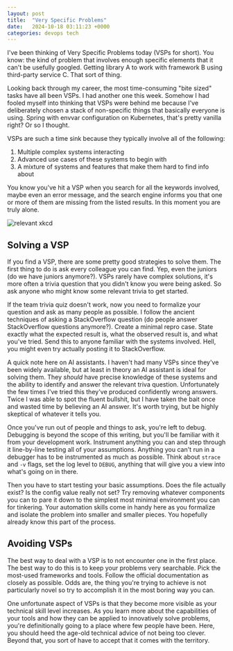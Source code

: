```yaml
---
layout: post
title:  "Very Specific Problems"
date:   2024-10-18 03:11:23 +0000
categories: devops tech
---
```


I've been thinking of Very Specific Problems today (VSPs for short). You know:
the kind of problem that involves enough specific elements that it can't be
usefully googled. Getting library A to work with framework B using third-party
service C. That sort of thing.

Looking back through my career, the most time-consuming "bite sized" tasks have
all been VSPs. I had another one this week. Somehow I had fooled myself into
thinking that VSPs were behind me because I've deliberately chosen a stack of
non-specific things that basically everyone is using. Spring with envvar
configuration on Kubernetes, that's pretty vanilla right? Or so I thought.

VSPs are such a time sink because they typically involve all of the following:
  1. Multiple complex systems interacting
  2. Advanced use cases of these systems to begin with
  3. A mixture of systems and features that make them hard to find info about

You know you've hit a VSP when you search for all the keywords involved, maybe
even an error message, and the search engine informs you that one or more of
them are missing from the listed results. In this moment you are truly alone.

<img src="https://imgs.xkcd.com/comics/wisdom_of_the_ancients.png" alt="relevant xkcd">

## Solving a VSP

If you find a VSP, there are some pretty good strategies to solve them. The
first thing to do is ask every colleague you can find. Yep, even the juniors (do
we have juniors anymore?). VSPs rarely have complex solutions, it's more often a
trivia question that you didn't know you were being asked. So ask anyone who
might know some relevant trivia to get started.

If the team trivia quiz doesn't work, now you need to formalize your question
and ask as many people as possible. I follow the ancient techniques of asking a
StackOverflow question (do people answer StackOverflow questions anymore?).
Create a minimal repro case. State exactly what the expected result is, what the
observed result is, and what you've tried. Send this to anyone familiar with the
systems involved. Hell, you might even try actually posting it to StackOverflow.

A quick note here on AI assistants. I haven't had many VSPs since they've been
widely available, but at least in theory an AI assistant is ideal for solving
them. They *should* have precise knowledge of these systems and the ability to
identify and answer the relevant triva question. Unfortunately the few times
I've tried this they've produced confidently wrong answers. Twice I was able to
spot the fluent bullshit, but I have taken the bait once and wasted time by
believing an AI answer. It's worth trying, but be highly skeptical of whatever
it tells you.

Once you've run out of people and things to ask, you're left to debug. Debugging
is beyond the scope of this writing, but you'll be familiar with it from your
development work. Instrument anything you can and step through it line-by-line
testing all of your assumptions. Anything you can't run in a debugger has to be
instrumented as much as possible. Think about `strace` and `-v` flags, set the
log level to `DEBUG`, anything that will give you a view into what's going on in
there.

Then you have to start testing your basic assumptions. Does the file actually
exist? Is the config value really not set? Try removing whatever components you
can to pare it down to the simplest most minimal environment you can for
tinkering. Your automation skills come in handy here as you formalize and
isolate the problem into smaller and smaller pieces. You hopefully already know
this part of the process.

## Avoiding VSPs

The best way to deal with a VSP is to not encounter one in the first place. The
best way to do this is to keep your problems very searchable. Pick the most-used
frameworks and tools. Follow the official documentation as closely as possible.
Odds are, the thing you're trying to achieve is not particularly novel so try to
accomplish it in the most boring way you can.

One unfortunate aspect of VSPs is that they become more visible as your
technical skill level increases. As you learn more about the capabilities of
your tools and how they can be applied to innovatively solve problems, you're
definitionally going to a place where few people have been. Here, you should
heed the age-old technical advice of not being too clever. Beyond that, you sort
of have to accept that it comes with the territory.